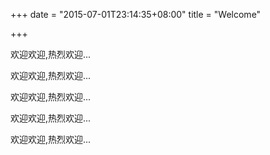 +++
date = "2015-07-01T23:14:35+08:00"
title = "Welcome"

+++

欢迎欢迎,热烈欢迎...

欢迎欢迎,热烈欢迎...

欢迎欢迎,热烈欢迎...

欢迎欢迎,热烈欢迎...

欢迎欢迎,热烈欢迎...